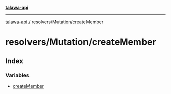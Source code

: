 [**talawa-api**](../../../README.md)

***

[talawa-api](../../../modules.md) / resolvers/Mutation/createMember

# resolvers/Mutation/createMember

## Index

### Variables

- [createMember](variables/createMember.md)
